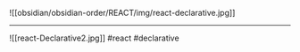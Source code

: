 ![[obsidian/obsidian-order/REACT/img/react-declarative.jpg]]


***
![[react-Declarative2.jpg]]
#react #declarative 